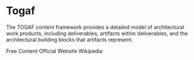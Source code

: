 # Togaf

The TOGAF content framework provides a detailed model of architectural work products, including deliverables, artifacts within deliverables, and the architectural building blocks that artifacts represent.

<ResourceGroupTitle>Free Content</ResourceGroupTitle>
<BadgeLink colorScheme='yellow' badgeText='Read' href='https://www.opengroup.org/togaf'>Official Website</BadgeLink>
<BadgeLink colorScheme='yellow' badgeText='Read' href='https://en.wikipedia.org/wiki/The_Open_Group_Architecture_Framework'>Wikipedia</BadgeLink>
